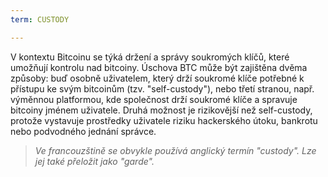 ```yaml
---
term: CUSTODY

---
```

V kontextu Bitcoinu se týká držení a správy soukromých klíčů, které umožňují kontrolu nad bitcoiny. Úschova BTC může být zajištěna dvěma způsoby: buď osobně uživatelem, který drží soukromé klíče potřebné k přístupu ke svým bitcoinům (tzv. "self-custody"), nebo třetí stranou, např. výměnnou platformou, kde společnost drží soukromé klíče a spravuje bitcoiny jménem uživatele. Druhá možnost je rizikovější než self-custody, protože vystavuje prostředky uživatele riziku hackerského útoku, bankrotu nebo podvodného jednání správce.

> *Ve francouzštině se obvykle používá anglický termín "custody". Lze jej také přeložit jako "garde".*